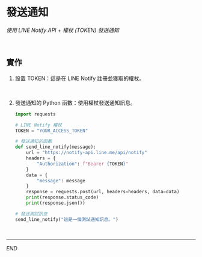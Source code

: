 # 發送通知

_使用 LINE Notify API + 權杖 (TOKEN) 發送通知_

<br>

## 實作

1. 設置 TOKEN：這是在 LINE Notify 註冊並獲取的權杖。

<br>

2. 發送通知的 Python 函數：使用權杖發送通知訊息。

    ```python
    import requests

    # LINE Notify 權杖
    TOKEN = "YOUR_ACCESS_TOKEN"

    # 發送通知的函數
    def send_line_notify(message):
        url = "https://notify-api.line.me/api/notify"
        headers = {
            "Authorization": f"Bearer {TOKEN}"
        }
        data = {
            "message": message
        }
        response = requests.post(url, headers=headers, data=data)
        print(response.status_code)
        print(response.json())

    # 發送測試訊息
    send_line_notify("這是一個測試通知訊息。")
    ```

<br>

___

_END_